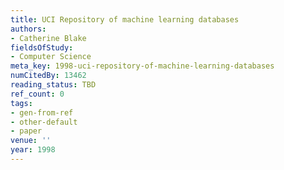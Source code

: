 ```yaml
---
title: UCI Repository of machine learning databases
authors:
- Catherine Blake
fieldsOfStudy:
- Computer Science
meta_key: 1998-uci-repository-of-machine-learning-databases
numCitedBy: 13462
reading_status: TBD
ref_count: 0
tags:
- gen-from-ref
- other-default
- paper
venue: ''
year: 1998
---
```

